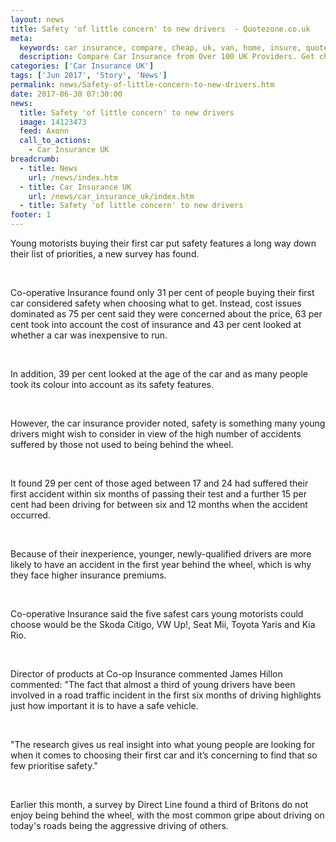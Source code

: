 ```yaml
---
layout: news
title: Safety 'of little concern' to new drivers  - Quotezone.co.uk
meta:
  keywords: car insurance, compare, cheap, uk, van, home, insure, quotes, online, comparison, bike, loans, life
  description: Compare Car Insurance from Over 100 UK Providers. Get cheap quotes online now using our fast, free, secure comparison site
categories: ['Car Insurance UK']
tags: ['Jun 2017', 'Story', 'News']
permalink: news/Safety-of-little-concern-to-new-drivers.htm
date: 2017-06-30 07:30:00
news:
  title: Safety 'of little concern' to new drivers 
  image: 14123473
  feed: Axonn
  call_to_actions:
    - Car Insurance UK
breadcrumb:
  - title: News
    url: /news/index.htm
  - title: Car Insurance UK
    url: /news/car_insurance_uk/index.htm
  - title: Safety 'of little concern' to new drivers 
footer: 1
---
```


Young motorists buying their first car put safety features a long way down their list of priorities, a new survey has found.&nbsp;

&nbsp;

Co-operative Insurance found only 31 per cent of people buying their first car considered safety when choosing what to get. Instead, cost issues dominated as 75 per cent said they were concerned about the price, 63 per cent took into account the cost of insurance and 43 per cent looked at whether a car was inexpensive to run.&nbsp;

&nbsp;

In addition, 39 per cent looked at the age of the car and as many people took its colour into account as its safety features.

&nbsp;

However, the car insurance provider noted, safety is something many young drivers might wish to consider in view of the high number of accidents suffered by those not used to being behind the wheel.

&nbsp;

It found 29 per cent of those aged between 17 and 24 had suffered their first accident within six months of passing their test and a further 15 per cent had been driving for between six and 12 months when the accident occurred.&nbsp;

&nbsp;

Because of their inexperience, younger, newly-qualified drivers are more likely to have an accident in the first year behind the wheel, which is why they face higher insurance premiums.&nbsp;

&nbsp;

Co-operative Insurance said the five safest cars young motorists could choose would be the Skoda Citigo, VW Up!, Seat Mii, Toyota Yaris and Kia Rio.

&nbsp;

Director of products at Co-op Insurance commented James Hillon commented: &quot;The fact that almost a third of young drivers have been involved in a road traffic incident in the first six months of driving highlights just how important it is to have a safe vehicle.

&nbsp;

&quot;The research gives us real insight into what young people are looking for when it comes to choosing their first car and it&rsquo;s concerning to find that so few prioritise safety.&quot;

&nbsp;

Earlier this month, a survey by Direct Line found a third of Britons do not enjoy being behind the wheel, with the most common gripe about driving on today&#39;s roads being the aggressive driving of others.&nbsp;
